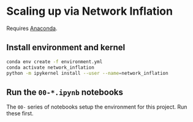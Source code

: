 # Scaling up via Network Inflation

Requires [Anaconda](https://www.anaconda.com/products/distribution).

## Install environment and kernel

```bash
conda env create -f environment.yml
conda activate network_inflation
python -m ipykernel install --user --name=network_inflation
```

## Run the `00-*.ipynb` notebooks

The `00-` series of notebooks setup the environment for this project.  Run these first.